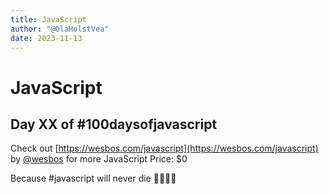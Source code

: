 ```yaml
---
title: JavaScript
author: "@OlaHolstVea"
date: 2023-11-13
---
```


# JavaScript


## Day XX of #100daysofjavascript

Check out [https://wesbos.com/javascript](https://wesbos.com/javascript) by
[@wesbos](https://twitter.com/wesbos)
 for more JavaScript
Price: $0

Because #javascript will never die 💪🥳🏴‍☠️
